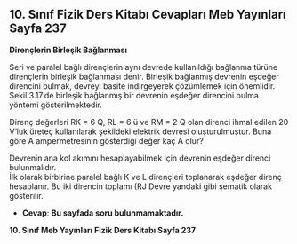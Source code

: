 ## 10. Sınıf Fizik Ders Kitabı Cevapları Meb Yayınları Sayfa 237

**Dirençlerin Birleşik Bağlanması**

Seri ve paralel bağlı dirençlerin aynı devrede kullanıldığı bağlanma türüne dirençlerin birleşik bağlanması denir. Birleşik bağlanmış devrenin eşdeğer direncini bulmak, devreyi basite indirgeyerek çözümlemek için önemlidir. Şekil 3.17’de birleşik bağlanmış bir devrenin eşdeğer direncini bulma yöntemi gösterilmektedir.

Direnç değerleri RK = 6 Q, RL = 6 ü ve RM = 2 Q olan direnci ihmal edilen 20 V’luk üreteç kullanılarak şekildeki elektrik devresi oluşturulmuştur. Buna göre A ampermetresinin gösterdiği değer kaç A olur?

Devrenin ana kol akımını hesaplayabilmek için devrenin eşdeğer direnci bulunmalıdır.  
 İlk olarak birbirine paralel bağlı K ve L dirençleri toplanarak eşdeğer direnç hesaplanır. Bu iki direncin toplamı (RJ Devre yandaki gibi şematik olarak gösterilir.

* **Cevap**: **Bu sayfada soru bulunmamaktadır.**

**10. Sınıf Meb Yayınları Fizik Ders Kitabı Sayfa 237**